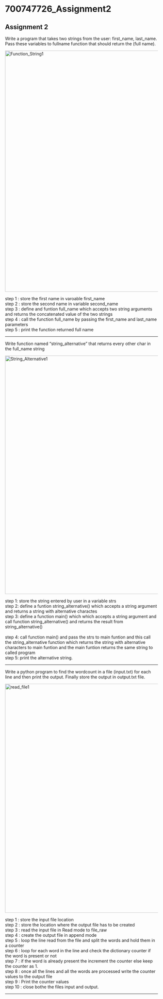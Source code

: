 # 700747726_Assignment2
Assignment 2
----------------------------------------------------------------------------------------------------------------------------------------------------------
Write a program that takes two strings from the user: first_name, last_name. Pass these variables to fullname function that should return the (full name).

<img width="793" alt="Function_String1" src="https://user-images.githubusercontent.com/6451556/213358889-55dcc526-73d2-4914-b7e1-dc8199b61df3.png">

step 1 : store the first name in varoable first_name
<br>step 2 : store the second name in variable second_name
<br>step 3 : define and funtion full_name which accepts two string arguments and returns the concatenated value of the two strings
<br>step 4 : call the function full_name by passing the first_name and last_name parameters
<br>step 5 : print the function returned full name

-----------------------------------------------------------------------------------------------------------------------------------------------------------

Write function named “string_alternative” that returns every other char in the full_name string

<img width="784" alt="String_Alternative1" src="https://user-images.githubusercontent.com/6451556/213359567-162db0c2-ef50-4783-a029-3b4d991b11b6.png">

step 1: store the string entered by user in a variable strs
<br>step 2: define a funtion string_alternative() which accepts a string argument and returns a string with alternative charactes
<br>step 3: define a function main() which which accepts a string argument and call function string_alternative() and returns the result from string_alternative()  
<br>step 4: call function main() and pass the strs to main funtion and this call the string_alternative function which returns the string with alternative characters
            to main funtion and the main funtion returns the same string to called program
<br>step 5: print the alternative string.

------------------------------------------------------------------------------------------------------------------------------------------------------------

Write a python program to find the wordcount in a file (input.txt) for each line and then print the output. Finally store the output in output.txt file.

<img width="753" alt="read_file1" src="https://user-images.githubusercontent.com/6451556/213360954-ed0bfcfa-6776-491d-84e5-07758f8371f6.png">

step 1 : store the input file location 
<br>step 2 : store the location where the output file has to be created
<br>step 3 : read the input file in Read mode to file_raw
<br>step 4 : create the output file in append mode
<br>step 5 : loop the line read from the file and split the words and hold them in a counter
<br>step 6 : loop for each word in the line and check the dictionary counter if the word is present or not
<br>step 7 : if the word is already present the increment the counter else keep the counter as 1.
<br>step 8 : once all the lines and all the words are processed write the counter values to the output file
<br>step 9 : Print the counter values
<br>step 10 : close bothe the files input and output.

------------------------------------------------------------------------------------------------------------------------------------------------------------

